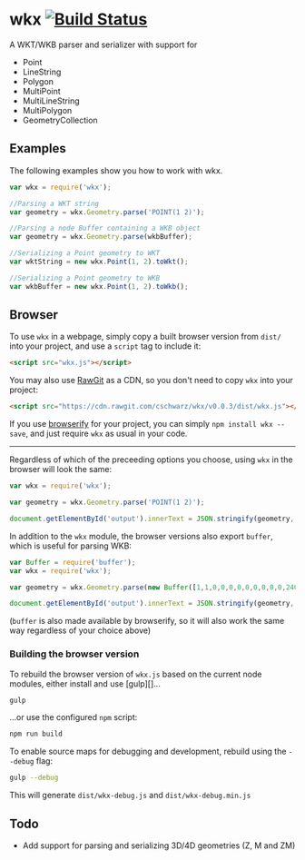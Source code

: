 wkx [![Build Status](https://travis-ci.org/cschwarz/wkx.svg?branch=master)](https://travis-ci.org/cschwarz/wkx)
========

A WKT/WKB parser and serializer with support for

- Point
- LineString
- Polygon
- MultiPoint
- MultiLineString
- MultiPolygon
- GeometryCollection

Examples
--------

The following examples show you how to work with wkx.

```javascript
var wkx = require('wkx');

//Parsing a WKT string
var geometry = wkx.Geometry.parse('POINT(1 2)');

//Parsing a node Buffer containing a WKB object
var geometry = wkx.Geometry.parse(wkbBuffer);

//Serializing a Point geometry to WKT
var wktString = new wkx.Point(1, 2).toWkt();

//Serializing a Point geometry to WKB
var wkbBuffer = new wkx.Point(1, 2).toWkb();
```

Browser
-------

To use `wkx` in a webpage, simply copy a built browser version from `dist/` into your project, and use a `script` tag
to include it:
```html
<script src="wkx.js"></script>
```

You may also use [RawGit][] as a CDN, so you don't need to copy `wkx` into your project:
```html
<script src="https://cdn.rawgit.com/cschwarz/wkx/v0.0.3/dist/wkx.js"></script>
```

If you use [browserify][] for your project, you can simply `npm install wkx --save`, and just require `wkx` as usual in
your code.

----

Regardless of which of the preceeding options you choose, using `wkx` in the browser will look the same:
```javascript
var wkx = require('wkx');

var geometry = wkx.Geometry.parse('POINT(1 2)');

document.getElementById('output').innerText = JSON.stringify(geometry, null, '  ');
```

In addition to the `wkx` module, the browser versions also export `buffer`, which is useful for parsing WKB:
```javascript
var Buffer = require('buffer');
var wkx = require('wkx');

var geometry = wkx.Geometry.parse(new Buffer([1,1,0,0,0,0,0,0,0,0,0,240,63,0,0,0,0,0,0,0,64]));

document.getElementById('output').innerText = JSON.stringify(geometry, null, '  ');
```

(`buffer` is also made available by browserify, so it will also work the same way regardless of your choice above)

[RawGit]: http://rawgit.com/
[browserify]: http://browserify.org/

### Building the browser version ###

To rebuild the browser version of `wkx.js` based on the current node modules, either install and use [gulp][]...
```bash
gulp
```

...or use the configured `npm` script:
```bash
npm run build
```

To enable source maps for debugging and development, rebuild using the `--debug` flag:
```bash
gulp --debug
```

This will generate `dist/wkx-debug.js` and `dist/wkx-debug.min.js`

Todo
----

- Add support for parsing and serializing 3D/4D geometries (Z, M and ZM)

